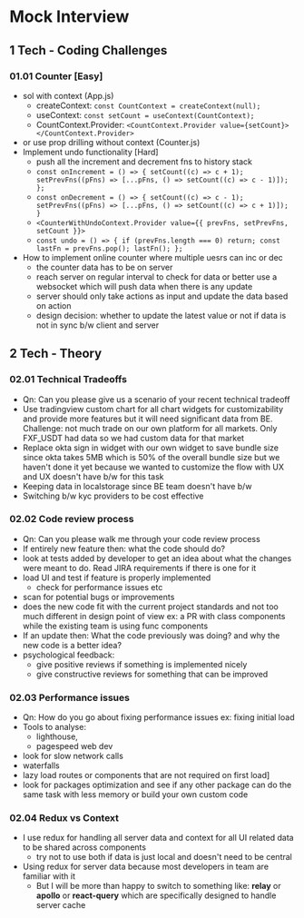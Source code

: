 # Mock Interview

## 1 Tech - Coding Challenges
### 01.01 Counter [Easy]
- sol with context (App.js)
    - createContext: `const CountContext = createContext(null);`
    - useContext: `const setCount = useContext(CountContext);`
    - CountContext.Provider: `<CountContext.Provider value={setCount}></CountContext.Provider>`
- or use prop drilling without context (Counter.js)
- Implement undo functionality [Hard]
    - push all the increment and decrement fns to history stack
    - `const onIncrement = () => { setCount((c) => c + 1); setPrevFns((pFns) => [...pFns, () => setCount((c) => c - 1)]); };`
    - `const onDecrement = () => { setCount((c) => c - 1); setPrevFns((pFns) => [...pFns, () => setCount((c) => c + 1)]); }`
    - `<CounterWithUndoContext.Provider value={{ prevFns, setPrevFns, setCount }}>`
    - `const undo = () => { if (prevFns.length === 0) return; const lastFn = prevFns.pop(); lastFn(); };`
- How to implement online counter where multiple uesrs can inc or dec
    - the counter data has to be on server
    - reach server on regular interval to check for data or better use a websocket which will push data when there is any update
    - server should only take actions as input and update the data based on action
    - design decision: whether to update the latest value or not if data is not in sync b/w client and server

## 2 Tech - Theory
### 02.01 Technical Tradeoffs
- Qn: Can you please give us a scenario of your recent technical tradeoff
- Use tradingview custom chart for all chart widgets for customizability and provide more features but it will need significant data from BE. Challenge: not much trade on our own platform for all markets. Only FXF_USDT had data so we had custom data for that market
- Replace okta sign in widget with our own widget to save bundle size since okta takes 5MB which is 50% of the overall bundle size but we haven't done it yet because we wanted to customize the flow with UX and UX doesn't have b/w for this task
- Keeping data in localstorage since BE team doesn't have b/w
- Switching b/w kyc providers to be cost effective

### 02.02 Code review process
- Qn: Can you please walk me through your code review process
- If entirely new feature then: what the code should do?
- look at tests added by developer to get an idea about what the changes were meant to do. Read JIRA requirements if there is one for it
- load UI and test if feature is properly implemented
    - check for performance issues etc
- scan for potential bugs or improvements
- does the new code fit with the current project standards and not too much different in design point of view ex: a PR with class components while the existing team is using func components
- If an update then: What the code previously was doing? and why the new code is a better idea?
- psychological feedback:
    - give positive reviews if something is implemented nicely
    - give constructive reviews for something that can be improved

### 02.03 Performance issues
- Qn: How do you go about fixing performance issues ex: fixing initial load
- Tools to analyse: 
    - lighthouse, 
    - pagespeed web dev
- look for slow network calls
- waterfalls
- lazy load routes or components that are not required on first load]
- look for packages optimization and see if any other package can do the same task with less memory or build your own custom code

### 02.04 Redux vs Context
- I use redux for handling all server data and context for all UI related data to be shared across components
    - try not to use both if data is just local and doesn't need to be central
- Using redux for server data because most developers in team are familiar with it
    - But I will be more than happy to switch to something like: **relay** or **apollo** or **react-query** which are specifically designed to handle server cache
